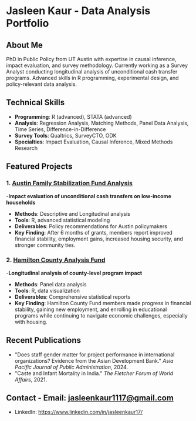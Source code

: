 # Jasleen Kaur - Data Analysis Portfolio 
## About Me 
PhD in Public Policy from UT Austin with expertise in causal inference, impact evaluation, and survey methodology. 
Currently working as a Survey Analyst conducting longitudinal analysis of unconditional cash transfer programs. Advanced skills in R programming, experimental design, and policy-relevant data analysis.
## Technical Skills
- **Programming**: R (advanced), STATA (advanced) 
- **Analysis**: Regression Analysis, Matching Methods, Panel Data Analysis, Time Series, Difference-in-Difference
- **Survey Tools**: Qualtrics, SurveyCTO, ODK 
- **Specialties**: Impact Evaluation, Causal Inference, Mixed Methods Research 
## Featured Projects
### 1. [Austin Family Stabilization Fund Analysis](./austin-family-stabilization-fund/) 
-**Impact evaluation of unconditional cash transfers on low-income households** 
- **Methods**: Descriptive and Longitudinal analysis 
- **Tools**: R, advanced statistical modeling 
- **Deliverables**: Policy recommendations for Austin policymakers 
- **Key Finding**: After 6 months of grants, members report improved financial stability, employment gains, increased housing security, and stronger community ties.
### 2. [Hamilton County Analysis Fund](./hamilton-county-analysis/) 
-**Longitudinal analysis of county-level program impact** 
- **Methods**: Panel data analysis
- **Tools**: R, data visualization 
- **Deliverables**: Comprehensive statistical reports 
- **Key Finding**: Hamilton County Fund members made progress in financial stability, gaining new employment, and enrolling in educational programs while continuing to navigate economic challenges, especially with housing.
## Recent Publications 
- "Does staff gender matter for project performance in international organizations? Evidence from the Asian Development Bank." *Asia Pacific Journal of Public Administration*, 2024. 
- "Caste and Infant Mortality in India." *The Fletcher Forum of World Affairs*, 2021. 
## Contact - Email: jasleenkaur1117@gmail.com 
- LinkedIn: https://www.linkedin.com/in/jasleenkaur17/
